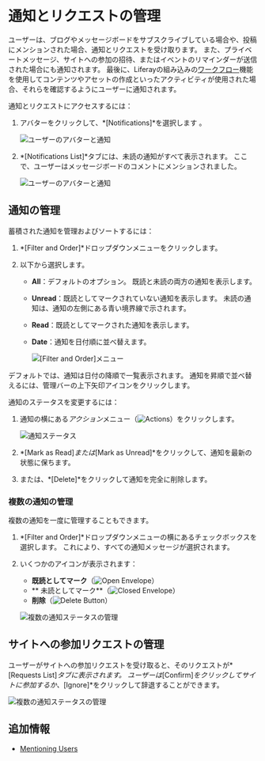 # 通知とリクエストの管理

ユーザーは、ブログやメッセージボードをサブスクライブしている場合や、投稿にメンションされた場合、通知とリクエストを受け取ります。 また、プライベートメッセージ、サイトへの参加の招待、またはイベントのリマインダーが送信された場合にも通知されます。 最後に、Liferayの組み込みの[ワークフロー](../../../process-automation/workflow/user-guide/introduction-to-workflow.md)機能を使用してコンテンツやアセットの作成といったアクティビティが使用された場合、それらを確認するようにユーザーに通知されます。

通知とリクエストにアクセスするには：

1.  アバターをクリックして、*[Notifications]*を選択します 。

    ![ユーザーのアバターと通知](./managing-notifications-and-requests/images/01.png)

2.  *[Notifications List]*タブには、未読の通知がすべて表示されます。 ここで、ユーザーはメッセージボードのコメントにメンションされました。

    ![ユーザーのアバターと通知](./managing-notifications-and-requests/images/02.png)

## 通知の管理

蓄積された通知を管理およびソートするには：

1.  *[Filter and Order]*ドロップダウンメニューをクリックします。

2.  以下から選択します。

      - **All**：デフォルトのオプション。 既読と未読の両方の通知を表示します。

      - **Unread**：既読としてマークされていない通知を表示します。 未読の通知は、通知の左側にある青い境界線で示されます。

      - **Read**：既読としてマークされた通知を表示します。

      - **Date**：通知を日付順に並べ替えます。

        ![[Filter and Order]メニュー](./managing-notifications-and-requests/images/03.png)

デフォルトでは、通知は日付の降順で一覧表示されます。 通知を昇順で並べ替えるには、管理バーの上下矢印アイコンをクリックします。

通知のステータスを変更するには：

1.  通知の横にある*アクション*メニュー（![Actions](../../../images/icon-actions.png)）をクリックします。

    ![通知ステータス](./managing-notifications-and-requests/images/04.png)

2.  *[Mark as Read]*または*[Mark as Unread]*をクリックして、通知を最新の状態に保ちます。

3.  または、*[Delete]*をクリックして通知を完全に削除します。

### 複数の通知の管理

複数の通知を一度に管理することもできます。

1.  *[Filter and Order]*ドロップダウンメニューの横にあるチェックボックスを選択します。 これにより、すべての通知メッセージが選択されます。

2.  いくつかのアイコンが表示されます：

      - **既読としてマーク**（![Open Envelope](./managing-notifications-and-requests/images/icon-envelope-open.png)）
      - ** 	未読としてマーク**（![Closed Envelope](./managing-notifications-and-requests/images/icon-envelope-closed.png)）
      - **削除**（![Delete Button](./managing-notifications-and-requests/images/icon-delete.png)）

    ![複数の通知ステータスの管理](./managing-notifications-and-requests/images/05.png)

## サイトへの参加リクエストの管理

ユーザーがサイトへの参加リクエストを受け取ると、そのリクエストが*[Requests List]*タブに表示されます。 ユーザーは*[Confirm]*をクリックしてサイトに参加するか、*[Ignore]*をクリックして辞退することができます。

![複数の通知ステータスの管理](./managing-notifications-and-requests/images/06.png)

## 追加情報

  - [Mentioning Users](./mentioning-users.md)
